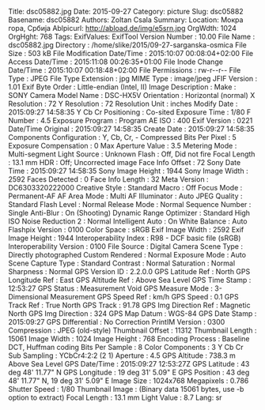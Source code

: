 Title: dsc05882.jpg
Date: 2015-09-27
Category: picture
Slug: dsc05882
Basename: dsc05882
Authors: Zoltan Csala
Summary:
Location: Мокра гора, Србија
Ablpicurl: http://abload.de/img/e5srn.jpg
OrgWdth: 1024
OrgHght: 768
Tags:
ExifValues: ExifTool Version Number : 10.00
            File Name : dsc05882.jpg
            Directory : /home/slike/2015/09-27-sarganska-osmica
            File Size : 503 kB
            File Modification Date/Time : 2015:10:07 00:08:04+02:00
            File Access Date/Time : 2015:11:08 00:26:35+01:00
            File Inode Change Date/Time : 2015:10:07 00:18:48+02:00
            File Permissions : rw-r--r--
            File Type : JPEG
            File Type Extension : jpg
            MIME Type : image/jpeg
            JFIF Version : 1.01
            Exif Byte Order : Little-endian (Intel, II)
            Image Description :
            Make : SONY
            Camera Model Name : DSC-HX5V
            Orientation : Horizontal (normal)
            X Resolution : 72
            Y Resolution : 72
            Resolution Unit : inches
            Modify Date : 2015:09:27 14:58:35
            Y Cb Cr Positioning : Co-sited
            Exposure Time : 1/80
            F Number : 4.5
            Exposure Program : Program AE
            ISO : 400
            Exif Version : 0221
            Date/Time Original : 2015:09:27 14:58:35
            Create Date : 2015:09:27 14:58:35
            Components Configuration : Y, Cb, Cr, -
            Compressed Bits Per Pixel : 5
            Exposure Compensation : 0
            Max Aperture Value : 3.5
            Metering Mode : Multi-segment
            Light Source : Unknown
            Flash : Off, Did not fire
            Focal Length : 13.1 mm
            HDR : Off; Uncorrected image
            Face Info Offset : 72
            Sony Date Time : 2015:09:27 14:58:35
            Sony Image Height : 1944
            Sony Image Width : 2592
            Faces Detected : 0
            Face Info Length : 32
            Meta Version : DC6303320222000
            Creative Style : Standard
            Macro : Off
            Focus Mode : Permanent-AF
            AF Area Mode : Multi
            AF Illuminator : Auto
            JPEG Quality : Standard
            Flash Level : Normal
            Release Mode : Normal
            Sequence Number : Single
            Anti-Blur : On (Shooting)
            Dynamic Range Optimizer : Standard
            High ISO Noise Reduction 2 : Normal
            Intelligent Auto : On
            White Balance : Auto
            Flashpix Version : 0100
            Color Space : sRGB
            Exif Image Width : 2592
            Exif Image Height : 1944
            Interoperability Index : R98 - DCF basic file (sRGB)
            Interoperability Version : 0100
            File Source : Digital Camera
            Scene Type : Directly photographed
            Custom Rendered : Normal
            Exposure Mode : Auto
            Scene Capture Type : Standard
            Contrast : Normal
            Saturation : Normal
            Sharpness : Normal
            GPS Version ID : 2.2.0.0
            GPS Latitude Ref : North
            GPS Longitude Ref : East
            GPS Altitude Ref : Above Sea Level
            GPS Time Stamp : 12:53:27
            GPS Status : Measurement Void
            GPS Measure Mode : 3-Dimensional Measurement
            GPS Speed Ref : km/h
            GPS Speed : 0.1
            GPS Track Ref : True North
            GPS Track : 91.78
            GPS Img Direction Ref : Magnetic North
            GPS Img Direction : 324
            GPS Map Datum : WGS-84
            GPS Date Stamp : 2015:09:27
            GPS Differential : No Correction
            PrintIM Version : 0300
            Compression : JPEG (old-style)
            Thumbnail Offset : 11312
            Thumbnail Length : 15061
            Image Width : 1024
            Image Height : 768
            Encoding Process : Baseline DCT, Huffman coding
            Bits Per Sample : 8
            Color Components : 3
            Y Cb Cr Sub Sampling : YCbCr4:2:2 (2 1)
            Aperture : 4.5
            GPS Altitude : 738.3 m Above Sea Level
            GPS Date/Time : 2015:09:27 12:53:27Z
            GPS Latitude : 43 deg 48' 11.77" N
            GPS Longitude : 19 deg 31' 5.09" E
            GPS Position : 43 deg 48' 11.77" N, 19 deg 31' 5.09" E
            Image Size : 1024x768
            Megapixels : 0.786
            Shutter Speed : 1/80
            Thumbnail Image : (Binary data 15061 bytes, use -b option to extract)
            Focal Length : 13.1 mm
            Light Value : 8.7
Lang: sr

